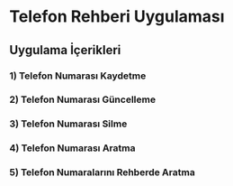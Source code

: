# Telefon Rehberi Uygulaması 

## Uygulama İçerikleri 

### 1) Telefon Numarası Kaydetme
### 2) Telefon Numarası Güncelleme
### 3) Telefon Numarası Silme
### 4) Telefon Numarası Aratma
### 5) Telefon Numaralarını Rehberde Aratma
